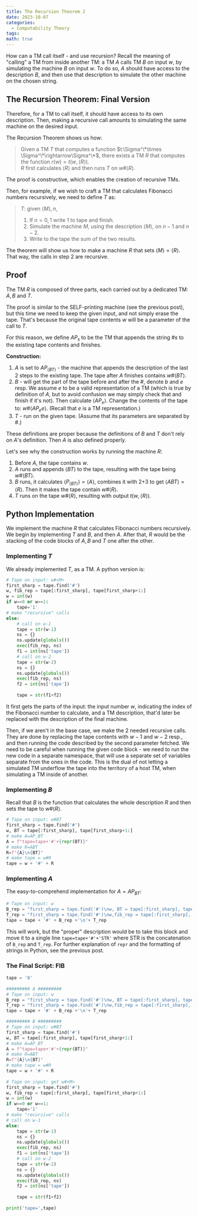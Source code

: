 ```yaml
---
title: The Recursion Theorem 2
date: 2023-10-07
categories:
  - Computability Theory
tags: 
math: true
---
```

How can a TM call itself - and use recursion?
Recall the meaning of "calling" a TM from inside another TM: a TM $A$ calls TM $B$ on input $w$, by simulating the machine $B$ on input $w$. To do so, $A$ should have access to the description $B$, and then use that description to simulate the other machine on the chosen string.

## The Recursion Theorem: Final Version
Therefore, for a TM to call itself, it should have access to its own description. Then, making a recursive call amounts to simulating the same machine on the desired input.

The Recursion Theorem shows us how:

> Given a TM $T$ that computes a function $t:\Sigma^\*\times \Sigma^\*\rightarrow\Sigma^\*$, there exists a TM $R$ that computes the function $r(w)=t(w,\langle R\rangle)$. \
> $R$ first calculates $\langle R\rangle$ and then runs $T$ on $w\text{#} \langle R\rangle$.

The proof is constructive, which enables the creation of recursive TMs.

Then, for example, if we wish to craft a TM that calculates Fibonacci numbers recursively, we need to define $T$ as:
> $T$: given $\langle M\rangle, n$,
> 1. If $n=0,1$ write $1$ to tape and finish.
> 2. Simulate the machine $M$, using the description $\langle M\rangle$, on $n-1$ and $n-2$.
> 3. Write to the tape the sum of the two results.

The theorem will show us how to make a machine $R$ that sets $\langle M\rangle=\langle R\rangle$. That way, the calls in step 2 are recursive.

## Proof
The TM $R$ is composed of three parts, each carried out by a dedicated TM: $A, B$ and $T$.

The proof is similar to the SELF-printing machine (see the previous post), but this time we need to keep the given input, and not simply erase the tape. That's because the original tape contents $w$ will be a parameter of the call to $T$.

For this reason, we define $AP_s$ to be the TM that appends the string $\text{#}s$ to the existing tape contents and finishes.

**Construction:**
1. $A$ is set to $AP_{\langle BT\rangle}$ - the machine that appends the description of the last 2 steps to the existing tape. The tape after $A$ finishes contains $w\text{#}\langle BT\rangle$.
2. $B$ - will get the part of the tape before and after the #, denote $b$ and $e$ resp. We assume $e$ to be a valid representation of a TM (which is true by definition of $A$, but to avoid confusion we may simply check that and finish if it's not).
	Then calculate $\langle AP_{e}\rangle$.
	Change the contents of the tape to: $w\text{#}\langle AP_ee\rangle$. (Recall that $e$ is a TM representation.)
3. $T$ - run on the given tape. (Assume that its parameters are separated by #.)

These definitions are proper because the definitions of $B$ and $T$ don't rely on $A$'s definition. Then $A$ is also defined properly.

Let's see why the construction works by running the machine $R$:
1. Before $A$, the tape contains $w$.
2. $A$ runs and appends $\langle BT\rangle$ to the tape, resulting with the tape being $w\text{#}\langle BT\rangle$.
3. $B$ runs, it calculates $\langle P_{\langle BT\rangle}\rangle=\langle A\rangle$, combines it with 2+3 to get $\langle ABT\rangle=\langle R\rangle$. Then it makes the tape contain $w\text{#} \langle R\rangle$.
4. $T$ runs on the tape $w\text{#}\langle R\rangle$, resulting with output $t(w,\langle R\rangle)$.

## Python Implementation
We implement the machine $R$ that calculates Fibonacci numbers recursively. We begin by implementing $T$ and $B$, and then $A$. After that, $R$ would be the stacking of the code blocks of $A, B$ and $T$ one after the other.

### Implementing $T$
We already implemented $T$, as a TM. A python version is:

```python
# Tape on input: w#<M>  
first_sharp = tape.find('#')  
w, fib_rep = tape[:first_sharp], tape[first_sharp+1:]  
w = int(w)  
if w==0 or w==1:  
    tape='1'  
# make "recursive" calls   
else:  
    # call on w-1 
    tape = str(w-1)  
    ns = {}  
    ns.update(globals())  
    exec(fib_rep, ns)  
    f1 = int(ns['tape'])  
    # call on w-2  
    tape = str(w-2)  
    ns = {}  
    ns.update(globals())  
    exec(fib_rep, ns)  
    f2 = int(ns['tape'])  
  
    tape = str(f1+f2)
```

It first gets the parts of the input: the input number $w$, indicating the index of the Fibonacci number to calculate, and a TM description, that'd later be replaced with the description of the final machine.

Then, if we aren't in the base case, we make the 2 needed recursive calls. They are done by replacing the tape contents with $w-1$ and $w-2$ resp., and then running the code described by the second parameter fetched. We need to be careful when running the given code block - we need to run the new code in a separate namespace, that will use a separate set of variables separate from the ones in the code. This is the dual of not letting a simulated TM underflow the tape into the territory of a host TM, when simulating a TM inside of another.

### Implementing $B$
Recall that $B$ is the function that calculates the whole description $R$ and then sets the tape to $w\text{#} \langle R\rangle$.
```python
# Tape on input: w#BT  
first_sharp = tape.find('#')  
w, BT = tape[:first_sharp], tape[first_sharp+1:]  
# make A=AP_BT  
A = f"tape=tape+'#'+{repr(BT)}"  
# make R=ABT  
R=f"{A}\n{BT}"  
# make tape = w#R  
tape = w + '#' + R
```

### Implementing $A$
The easy-to-comprehend implementation for $A=AP_{BT}$:
```python
# Tape on input: w
B_rep = "first_sharp = tape.find('#')\nw, BT = tape[:first_sharp], tape[first_sharp+1:]\nA = f\"tape=tape+'#'+{repr(BT)}\"\nR=f\"{A}\\n{BT}\"\ntape = w+'#'+R"  
T_rep = "first_sharp = tape.find('#')\nw,fib_rep = tape[:first_sharp], tape[first_sharp+1:]\nw=int(w)\nif w==0 or w==1:\n\ttape= '1'\nelse:\n\ttape = str(w-1)\n\tns = {}\n\tns.update(globals())\n\texec(fib_rep, ns)\n\tf1 = int(ns['tape'])\n\ttape = str(w-2)\n\tns = {}\n\tns.update(globals())\n\texec(fib_rep, ns)\n\tf2 = int(ns['tape'])\n\ttape=str(f1+f2)"  
tape = tape + '#' + B_rep +'\n'+ T_rep
```
This will work, but the "proper" description would be to take this block and move it to a single line `tape=tape+'#'+'STR'` where STR is the concatenation of `B_rep` and `T_rep`. For further explanation of `repr` and the formatting of strings in Python, see the previous post.

### The Final Script: FIB
```python
tape = '8'  
  
######### A #########
# Tape on input: w
B_rep = "first_sharp = tape.find('#')\nw, BT = tape[:first_sharp], tape[first_sharp+1:]\nA = f\"tape=tape+'#'+{repr(BT)}\"\nR=f\"{A}\\n{BT}\"\ntape = w+'#'+R"  
T_rep = "first_sharp = tape.find('#')\nw,fib_rep = tape[:first_sharp], tape[first_sharp+1:]\nw=int(w)\nif w==0 or w==1:\n\ttape= '1'\nelse:\n\ttape = str(w-1)\n\tns = {}\n\tns.update(globals())\n\texec(fib_rep, ns)\n\tf1 = int(ns['tape'])\n\ttape = str(w-2)\n\tns = {}\n\tns.update(globals())\n\texec(fib_rep, ns)\n\tf2 = int(ns['tape'])\n\ttape=str(f1+f2)"  
tape = tape + '#' + B_rep +'\n'+ T_rep 

######### B #########
# Tape on input: w#BT  
first_sharp = tape.find('#')  
w, BT = tape[:first_sharp], tape[first_sharp+1:]  
# make A=AP_BT  
A = f"tape=tape+'#'+{repr(BT)}"  
# make R=ABT  
R=f"{A}\n{BT}"  
# make tape = w#R  
tape = w + '#' + R
  
# Tape on input: get w#<M>  
first_sharp = tape.find('#')  
w, fib_rep = tape[:first_sharp], tape[first_sharp+1:]  
w = int(w)  
if w==0 or w==1:  
    tape='1'  
# make "recursive" calls  
# call on w-1  
else:  
    tape = str(w-1)  
    ns = {}  
    ns.update(globals())  
    exec(fib_rep, ns)  
    f1 = int(ns['tape'])  
    # call on w-2  
    tape = str(w-2)  
    ns = {}  
    ns.update(globals())  
    exec(fib_rep, ns)  
    f2 = int(ns['tape'])  
  
    tape = str(f1+f2)
 
print('tape=',tape)
```